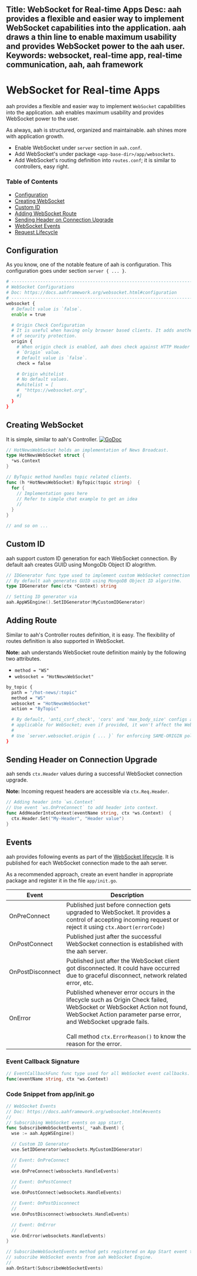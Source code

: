 Title: WebSocket for Real-time Apps
Desc: aah provides a flexible and easier way to implement WebSocket capabilities into the application. aah draws a thin line to enable maximum usability and provides WebSocket power to the aah user.
Keywords: websocket, real-time app, real-time communication, aah, aah framework
---
# WebSocket for Real-time Apps

aah provides a flexible and easier way to implement `WebSocket` capabilities into the application. aah enables maximum usability and provides WebSocket power to the user.

As always, aah is structured, organized and maintainable. aah shines more with application growth.

  * Enable WebSocket under `server` section in `aah.conf`.
  * Add WebSocket's under package `<app-base-dir>/app/websockets`.
  * Add WebSocket's routing definition into `routes.conf`; it is similar to controllers, easy right.

### Table of Contents

  * [Configuration](#configuration)
  * [Creating WebSocket](#creating-websocket)
  * [Custom ID](#custom-id)
  * [Adding WebSocket Route](#adding-route)
  * [Sending Header on Connection Upgrade](#sending-header-on-connection-upgrade)
  * [WebSocket Events](#events)
  * [Request Lifecycle](/request-life-cycle.html#websocket-request)

## Configuration

As you know, one of the notable feature of aah is configuration. This configuration goes under section `server { ... }`.

```bash
# --------------------------------------------------------------------------
# WebSocket Configurations
# Doc: https://docs.aahframework.org/websocket.html#configuration
# --------------------------------------------------------------------------
websocket {
  # Default value is `false`.
  enable = true

  # Origin Check Configuration
  # It is useful when having only browser based clients. It adds another layer
  # of security protection.
  origin {
    # When origin check is enabled, aah does check against HTTP Header
    # `Origin` value.
    # Default value is `false`.
    check = false

    # Origin whitelist
    # No default values.
    #whitelist = [
    #  "https://websocket.org",
    #]
  }
}
```

## Creating WebSocket

It is simple, similar to aah's Controller.  [![GoDoc](https://godoc.org/aahframework.org/ws.v0?status.svg)](https://godoc.org/aahframework.org/ws.v0)

```go
// HotNewsWebSocket holds an implementation of News Broadcast.
type HotNewsWebSocket struct {
  *ws.Context
}

// ByTopic method handles topic related clients.
func (h *HotNewsWebSocket) ByTopic(topic string)  {
  for {
    // Implementation goes here
    // Refer to simple chat example to get an idea
    //
  }
}

// and so on ...
```

## Custom ID

aah support custom ID generation for each WebSocket connection. By default aah creates GUID using MongoDb Object ID alogrithm.

```go
// IDGenerator func type used to implement custom WebSocket connection ID.
// By default aah generates GUID using MongoDB Object ID algorithm.
type IDGenerator func(ctx *Context) string

// Setting ID generator via
aah.AppWSEngine().SetIDGenerator(MyCustomIDGenerator)
```

## Adding Route

Similar to aah's Controller routes definition, it is easy. The flexibility of routes definition is also supported in WebSocket.

<div class="alert alert-info-blue">
<p><strong>Note:</strong> aah understands WebSocket route definition mainly by the following two attributes.
<ul>
  <li><code>method = "WS"</code></li>
  <li><code>websocket = "HotNewsWebSocket"</code></li>
</ul>
</p>
</div>

```bash
by_topic {
  path = "/hot-news/:topic"
  method = "WS"
  websocket = "HotNewsWebSocket"
  action = "ByTopic"

  # By default, 'anti_csrf_check', 'cors' and 'max_body_size' configs are not
  # applicable for WebSocket; even if provided, it won't affect the WebSocket route.
  #
  # Use `server.websocket.origin { ... }` for enforcing SAME-ORIGIN policy.
}
```

## Sending Header on Connection Upgrade

aah sends `ctx.Header` values during a successful WebSocket connection upgrade.

**Note:** Incoming request headers are accessible via `ctx.Req.Header`.

```go
// Adding header into `ws.Context`
// Use event `ws.OnPreConnect` to add header into context.
func AddHeaderIntoContext(eventName string, ctx *ws.Context)  {
  ctx.Header.Set("My-Header", "Header value")
}
```

## Events

aah provides following events as part of the [WebSocket lifecycle](/request-life-cycle.html#websocket-request). It is published for each WebSocket connection made to the aah server.

As a recommended approach, create an event handler in appropriate package and register it in the file `app/init.go`.

Event | Description
----- | -----------
OnPreConnect | Published just before connection gets upgraded to WebSocket. It provides a control of accepting incoming request or reject it using `ctx.Abort(errorCode)`
OnPostConnect | Published just after the successful WebSocket connection is established with the aah server.
OnPostDisconnect | Published just after the WebSocket client got disconnected. It could have occurred due to graceful disconnect, network related error, etc.
OnError | Published whenever error occurs in the lifecycle such as Origin Check failed, WebSocket or WebSocket Action not found, WebSocket Action parameter parse error, and WebSocket upgrade fails. <br><br>Call method `ctx.ErrorReason()` to know the reason for the error.

### Event Callback Signature

```go
// EventCallbackFunc func type used for all WebSocket event callbacks.
func(eventName string, ctx *ws.Context)
```

### Code Snippet from app/init.go

```go
// WebSocket Events
// Doc: https://docs.aahframework.org/websocket.html#events
//
// Subscribing WebSocket events on app start.
func SubscribeWebSocketEvents(_ *aah.Event) {
  wse := aah.AppWSEngine()

  // Custom ID Generator
  wse.SetIDGenerator(websockets.MyCustomIDGenerator)

  // Event: OnPreConnect
  //
  wse.OnPreConnect(websockets.HandleEvents)

  // Event: OnPostConnect
  //
  wse.OnPostConnect(websockets.HandleEvents)

  // Event: OnPostDisconnect
  //
  wse.OnPostDisconnect(websockets.HandleEvents)

  // Event: OnError
  //
  wse.OnError(websockets.HandleEvents)
}

// SubscribeWebSocketEvents method gets registered on App Start event to
// subscribe WebSocket events from aah WebSocket Engine.
//
aah.OnStart(SubscribeWebSocketEvents)
```
